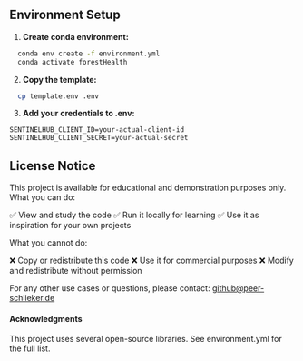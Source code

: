 ## Environment Setup

1. **Create conda environment:**
```bash
  conda env create -f environment.yml
  conda activate forestHealth
```

2. **Copy the template:**
```bash
  cp template.env .env
```
3. **Add your credentials to .env:**
```
SENTINELHUB_CLIENT_ID=your-actual-client-id
SENTINELHUB_CLIENT_SECRET=your-actual-secret
```


## License Notice

This project is available for educational and demonstration purposes only.
What you can do:

✅ View and study the code
✅ Run it locally for learning
✅ Use it as inspiration for your own projects

What you cannot do:

❌ Copy or redistribute this code
❌ Use it for commercial purposes
❌ Modify and redistribute without permission

For any other use cases or questions, please contact: github@peer-schlieker.de

#### Acknowledgments
This project uses several open-source libraries. See environment.yml for the full list.
